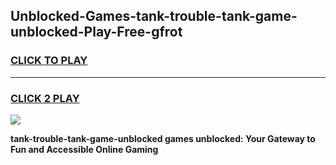 
## Unblocked-Games-tank-trouble-tank-game-unblocked-Play-Free-gfrot
<h3>
<a href="https://premium76.site?title=tank-trouble-tank-game-unblocked&ref=22A">CLICK TO PLAY</a></h3>
<hr>

<h3>
<a href="https://premium76.site?title=tank-trouble-tank-game-unblocked&ref=22A">CLICK 2 PLAY</a>
  
</h3>

<a href="https://premium76.site?title=tank-trouble-tank-game-unblocked&ref=22A"><img src="https://clearcache.store/games.png"></a>


**tank-trouble-tank-game-unblocked games unblocked: Your Gateway to Fun and Accessible Online Gaming**
